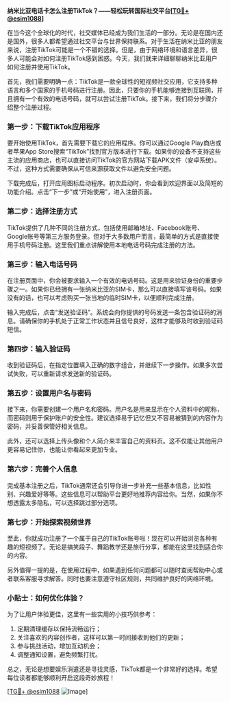 **纳米比亚电话卡怎么注册TikTok？——轻松玩转国际社交平台[[TG💪+ @esim1088](https://t.me/s/esim1088)]**

在当今这个全球化的时代，社交媒体已经成为我们生活的一部分。无论是在国内还是国外，很多人都希望通过社交平台与世界保持联系。对于生活在纳米比亚的朋友来说，注册TikTok可能是一个不错的选择。但是，由于网络环境和语言差异，很多人可能会对如何注册TikTok感到困惑。今天，我们就来详细聊聊纳米比亚用户如何注册并使用TikTok。

首先，我们需要明确一点：TikTok是一款全球性的短视频社交应用，它支持多种语言和多个国家的手机号码进行注册。因此，只要你的手机能够连接到互联网，并且拥有一个有效的电话号码，就可以尝试注册TikTok。接下来，我们将分步骤介绍整个注册过程。

### **第一步：下载TikTok应用程序**
要开始使用TikTok，首先需要下载它的应用程序。你可以通过Google Play商店或者苹果App Store搜索“TikTok”找到官方版本进行下载。如果你的设备不支持这些主流的应用商店，也可以直接访问TikTok的官方网站下载APK文件（安卓系统）。不过，这种方式需要确保从可信来源获取文件以避免安全问题。

下载完成后，打开应用图标启动程序。初次启动时，你会看到欢迎界面以及简短的功能介绍。点击“下一步”或“开始使用”，进入注册页面。

### **第二步：选择注册方式**
TikTok提供了几种不同的注册方式，包括使用邮箱地址、Facebook账号、Google账号等第三方服务登录。但对于大多数用户而言，最简单的方式是直接使用手机号码注册。这里我们重点讲解使用本地电话号码完成注册的方法。

### **第三步：输入电话号码**
在注册页面中，你会被要求输入一个有效的电话号码。这是用来验证身份的重要步骤之一。如果你已经拥有一张纳米比亚的SIM卡，那么可以直接填写该号码。如果没有的话，也可以考虑购买一张当地的临时SIM卡，以便顺利完成注册。

输入完成后，点击“发送验证码”。系统会向你提供的号码发送一条包含验证码的消息。请确保你的手机处于正常工作状态并且信号良好，这样才能够及时收到验证码短信。

### **第四步：输入验证码**
收到验证码后，在指定位置填入正确的数字组合，并继续下一步操作。如果多次尝试失败，可以重新请求发送新的验证码。

### **第五步：设置用户名与密码**
接下来，你需要创建一个用户名和密码。用户名是用来显示在个人资料中的昵称，而密码则用于保护账户的安全性。建议选择易于记忆但又不容易被猜到的内容作为密码，并妥善保管好相关信息。

此外，还可以选择上传头像和个人简介来丰富自己的资料页。这不仅能让其他用户更容易记住你，也能让你看起来更加专业。

### **第六步：完善个人信息**
完成基本注册之后，TikTok通常还会引导你进一步补充一些基本信息，比如性别、兴趣爱好等等。这些信息可以帮助平台更好地推荐内容给你。当然，如果你不想透露太多隐私，可以选择跳过部分选项。

### **第七步：开始探索视频世界**
至此，你就成功注册了一个属于自己的TikTok账号啦！现在可以开始浏览各种有趣的短视频了。无论是搞笑段子、舞蹈教学还是旅行分享，都能在这里找到适合你的内容。

另外值得一提的是，在使用过程中，如果遇到任何问题都可以随时查阅帮助中心或者联系客服寻求解答。同时也要注意遵守社区规则，共同维护良好的网络环境。

### **小贴士：如何优化体验？**
为了让用户体验更佳，这里有一些实用的小技巧供参考：
1. 定期清理缓存以保持流畅运行；
2. 关注喜欢的内容创作者，这样可以第一时间接收到他们的更新；
3. 参与挑战活动，增加互动机会；
4. 调整通知设置，避免频繁打扰。

总之，无论是想要娱乐消遣还是寻找灵感，TikTok都是一个非常好的选择。希望每位读者都能够顺利开启这段奇妙旅程！

[[TG💪+ @esim1088](https://t.me/s/esim1088) ![Image](https://i.postimg.cc/4NQfJmqS/Snipaste-2025-05-13-00-14-12.png)]